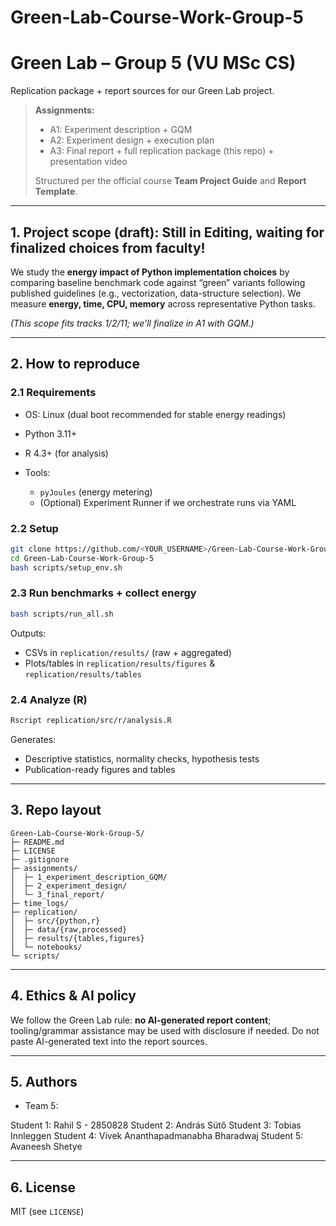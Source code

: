# Green-Lab-Course-Work-Group-5

# Green Lab – Group 5 (VU MSc CS)

Replication package + report sources for our Green Lab project.

> **Assignments:**
>
> * A1: Experiment description + GQM
> * A2: Experiment design + execution plan
> * A3: Final report + full replication package (this repo) + presentation video
>
> Structured per the official course **Team Project Guide** and **Report Template**.

---

## 1. Project scope (draft): Still in Editing, waiting for finalized choices from faculty! 

We study the **energy impact of Python implementation choices** by comparing baseline benchmark code against “green” variants following published guidelines (e.g., vectorization, data-structure selection). We measure **energy, time, CPU, memory** across representative Python tasks.

*(This scope fits tracks 1/2/11; we’ll finalize in A1 with GQM.)*

---

## 2. How to reproduce

### 2.1 Requirements

* OS: Linux (dual boot recommended for stable energy readings)
* Python 3.11+
* R 4.3+ (for analysis)
* Tools:

  * `pyJoules` (energy metering)
  * (Optional) Experiment Runner if we orchestrate runs via YAML

### 2.2 Setup

```bash
git clone https://github.com/<YOUR_USERNAME>/Green-Lab-Course-Work-Group-5.git
cd Green-Lab-Course-Work-Group-5
bash scripts/setup_env.sh
```

### 2.3 Run benchmarks + collect energy

```bash
bash scripts/run_all.sh
```

Outputs:

* CSVs in `replication/results/` (raw + aggregated)
* Plots/tables in `replication/results/figures` & `replication/results/tables`

### 2.4 Analyze (R)

```bash
Rscript replication/src/r/analysis.R
```

Generates:

* Descriptive statistics, normality checks, hypothesis tests
* Publication-ready figures and tables

---

## 3. Repo layout

```
Green-Lab-Course-Work-Group-5/
├─ README.md
├─ LICENSE
├─ .gitignore
├─ assignments/
│  ├─ 1_experiment_description_GQM/
│  ├─ 2_experiment_design/
│  └─ 3_final_report/
├─ time_logs/
├─ replication/
│  ├─ src/{python,r}
│  ├─ data/{raw,processed}
│  ├─ results/{tables,figures}
│  └─ notebooks/
└─ scripts/
```

---

## 4. Ethics & AI policy

We follow the Green Lab rule: **no AI-generated report content**; tooling/grammar assistance may be used with disclosure if needed. Do not paste AI-generated text into the report sources.

---

## 5. Authors

* Team 5: 

Student 1: Rahil S - 2850828
Student 2: András Sütő
Student 3: Tobias Innleggen
Student 4: Vivek Ananthapadmanabha Bharadwaj
Student 5: Avaneesh Shetye

---

## 6. License

MIT (see `LICENSE`)

